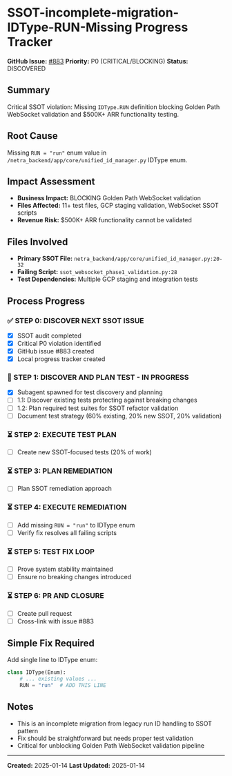 # SSOT-incomplete-migration-IDType-RUN-Missing Progress Tracker

**GitHub Issue:** [#883](https://github.com/netra-systems/netra-apex/issues/883)
**Priority:** P0 (CRITICAL/BLOCKING)
**Status:** DISCOVERED

## Summary
Critical SSOT violation: Missing `IDType.RUN` definition blocking Golden Path WebSocket validation and $500K+ ARR functionality testing.

## Root Cause
Missing `RUN = "run"` enum value in `/netra_backend/app/core/unified_id_manager.py` IDType enum.

## Impact Assessment
- **Business Impact:** BLOCKING Golden Path WebSocket validation
- **Files Affected:** 11+ test files, GCP staging validation, WebSocket SSOT scripts
- **Revenue Risk:** $500K+ ARR functionality cannot be validated

## Files Involved
- **Primary SSOT File:** `netra_backend/app/core/unified_id_manager.py:20-32`
- **Failing Script:** `ssot_websocket_phase1_validation.py:28`
- **Test Dependencies:** Multiple GCP staging and integration tests

## Process Progress

### ✅ STEP 0: DISCOVER NEXT SSOT ISSUE
- [x] SSOT audit completed
- [x] Critical P0 violation identified
- [x] GitHub issue #883 created
- [x] Local progress tracker created

### 🔄 STEP 1: DISCOVER AND PLAN TEST - IN PROGRESS
- [x] Subagent spawned for test discovery and planning
- [ ] 1.1: Discover existing tests protecting against breaking changes
- [ ] 1.2: Plan required test suites for SSOT refactor validation
- [ ] Document test strategy (60% existing, 20% new SSOT, 20% validation)

### ⏳ STEP 2: EXECUTE TEST PLAN
- [ ] Create new SSOT-focused tests (20% of work)

### ⏳ STEP 3: PLAN REMEDIATION
- [ ] Plan SSOT remediation approach

### ⏳ STEP 4: EXECUTE REMEDIATION
- [ ] Add missing `RUN = "run"` to IDType enum
- [ ] Verify fix resolves all failing scripts

### ⏳ STEP 5: TEST FIX LOOP
- [ ] Prove system stability maintained
- [ ] Ensure no breaking changes introduced

### ⏳ STEP 6: PR AND CLOSURE
- [ ] Create pull request
- [ ] Cross-link with issue #883

## Simple Fix Required
Add single line to IDType enum:
```python
class IDType(Enum):
    # ... existing values ...
    RUN = "run"  # ADD THIS LINE
```

## Notes
- This is an incomplete migration from legacy run ID handling to SSOT pattern
- Fix should be straightforward but needs proper test validation
- Critical for unblocking Golden Path WebSocket validation pipeline

---
**Created:** 2025-01-14
**Last Updated:** 2025-01-14